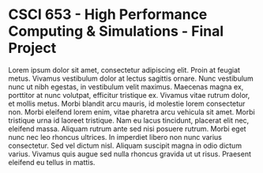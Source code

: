# CSCI 653 - High Performance Computing & Simulations - Final Project

Lorem ipsum dolor sit amet, consectetur adipiscing elit. Proin at feugiat metus. Vivamus vestibulum dolor at lectus sagittis ornare. Nunc vestibulum nunc ut nibh egestas, in vestibulum velit maximus. Maecenas magna ex, porttitor at nunc volutpat, efficitur tristique ex. Vivamus vitae rutrum dolor, et mollis metus. Morbi blandit arcu mauris, id molestie lorem consectetur non. Morbi eleifend lorem enim, vitae pharetra arcu vehicula sit amet. Morbi tristique urna id laoreet tristique. Nam eu lacus tincidunt, placerat elit nec, eleifend massa. Aliquam rutrum ante sed nisi posuere rutrum. Morbi eget nunc nec leo rhoncus ultrices. In imperdiet libero non nunc varius consectetur. Sed vel dictum nisl. Aliquam suscipit magna in odio dictum varius. Vivamus quis augue sed nulla rhoncus gravida ut ut risus. Praesent eleifend eu tellus in mattis.